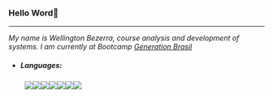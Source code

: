 ### Hello Word👋

<hr>

   *My name is Wellington Bezerra, course analysis and development of systems. I am currently at Bootcamp [Generation Brasil](https://brazil.generation.org/)*


- <h5>Languages:</h5>
<div style="display: flex;">
    &nbsp;&nbsp;&nbsp;&nbsp;&nbsp;&nbsp;&nbsp;&nbsp;
    <img src="https://img.shields.io/badge/HTML-%20?style=flat-square&logo=html5&logoColor=white&color=e54c21" />
    <img src="https://img.shields.io/badge/CSS3-%20?style=flat-square&logo=css3&logoColor=white&color=0160a5" />
    <img src="https://img.shields.io/badge/JAVA-%20?style=flat-square&logo=java&logoColor=white&color=ed292c"/>
    <img src="https://img.shields.io/badge/JAVASCRIPT-%20?style=flat-square&logo=javascript&logoColor=white&color=cfb430" />
    <img src="https://img.shields.io/badge/SQL-%20?style=flat-square&logo=mysql&logoColor=white&color=4479A1"/>






---
<div align="center">

  <div style="display: flex; align-items: flex-start;">
    <img src="https://github-readme-stats.vercel.app/api?username=wellingtonsb&theme=buefy"" />
    <img src="https://github-readme-stats.vercel.app/api/top-langs/?username=wellingtonsb&hide=html&layout=compact&theme=buefy"/>
    
  </div>
</div>
